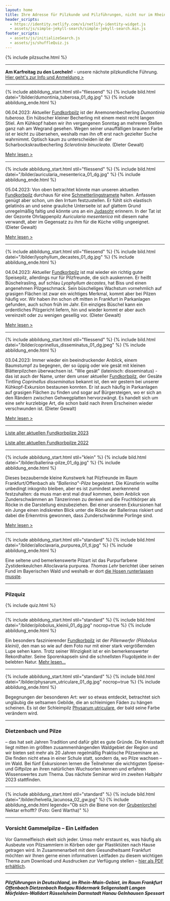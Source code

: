 ```yaml
---
layout: home
title: Ihre Adresse für Pilzkunde und Pilzführungen, nicht nur im Rhein-Main-Gebiet
header_scripts:
  - https://identity.netlify.com/v1/netlify-identity-widget.js
  - assets/js/simple-jekyll-search/simple-jekyll-search.min.js
footer_scripts:
  - assets/js/initializeSearch.js
  - assets/js/shuffleQuiz.js
---
```

{% include pilzsuche.html %}

- - -

**Am Karfreitag zu den Lorcheln!** - unsere nächste pilzkundliche Führung. [Hier geht's zur Info und Anmeldung >](/termine) 

- - -

{% include abbildung_start.html stil="fliessend" %}
{% include bild.html datei="/bilder/dumontinia_tuberosa_01_dg.jpg" %}
{% include abbildung_ende.html %}

06.04.2023: Aktueller [Fundkorbpilz](AA "Glossar-") ist der Anemonenbecherling *Dumontinia tuberosa*. Ein hübscher kleiner Becherling mit einem meist recht langen Stiel. Am Kühkopf haben wir ihn vergangenen Sonntag an mehreren Stellen ganz nah am Wegrand gesehen. Wegen seiner unauffälligen braunen Farbe ist er leicht zu übersehen, weshalb man ihn oft erst nach gezielter Suche wahrnimmt. Optisch kaum zu unterscheiden ist der Scharbockskrautbecherling *Sclerotinia binucleata*. (Dieter Gewalt)

[Mehr lesen >](/pilze/dumontinia-tuberosa-anemonenbecherling)

<div style="clear:  both"></div>

- - -

{% include abbildung_start.html stil="fliessend" %}
{% include bild.html datei="/bilder/auricularia_mesenterica_01_dg.jpg" %}
{% include abbildung_ende.html %}

05.04.2023: Von oben betrachtet könnte man unseren aktuellen [Fundkorbpilz](AA "Glossar-") durchaus für eine [Schmetterlingstramete](/pilze/trametes-versicolor-schmetterlingstramete) halten. Anfassen genügt aber schon, um den Irrtum festzustellen. Er fühlt sich elastisch gelatinös an und seine grauliche Unterseite ist auf glattem Grund unregelmäßig faltig und könnte uns an ein [Judasohr](/pilze/auricularia-auricula-judae-judasohr) erinnern. In der Tat ist der Gezonte Ohrlappenpilz *Auricularia mesenterica* mit diesem nahe verwandt, aber im Gegensatz zu ihm für die Küche völlig ungeeignet. (Dieter Gewalt)

[Mehr lesen >](/pilze/auricularia-mesenterica-gezonter-ohrlappenpilz)

<div style="clear:  both"></div>

- - -

{% include abbildung_start.html stil="fliessend" %}
{% include bild.html datei="/bilder/lyophyllum_decastes_01_dg.jpg" %}
{% include abbildung_ende.html %}

04.04.2023: Aktueller [Fundkorbpilz](AA "Glossar-") ist mal wieder ein richtig guter Speisepilz, allerdings nur für Pilzfreunde, die sich auskennen. Er heißt Büschelrasling, auf schlau *Lyophyllum decastes*, hat Biss und einen angenehmen Pilzgeschmack. Sein büscheliges Wachstum vornehmlich auf grasigen Flächen ist zwar ein wichtiges Merkmal, kommt aber bei Pilzen häufig vor. Wir haben ihn schon oft mitten in Frankfurt in Parkanlagen gefunden, auch schon früh im Jahr. Ein einziges Büschel kann ein ordentliches Pilzgericht liefern, hin und wieder kommt er aber auch vereinzelt oder zu wenigen gesellig vor. (Dieter Gewalt)

[Mehr lesen >](/pilze/lyophyllum-decastes-büschelrasling)

<div style="clear:  both"></div>

- - -

{% include abbildung_start.html stil="fliessend" %}
{% include bild.html datei="/bilder/coprinellus_disseminatus_01_dg.jpeg" %}
{% include abbildung_ende.html %}

03.04.2023: Immer wieder ein beeindruckender Anblick, einem Baumstumpf zu begegnen, der so üppig oder wie gesät mit kleinen Blätterpilzchen überwachsen ist. "Wie gesät" (lateinisch: disseminatus) - das ist auch der Name, unter dem unser aktueller [Fundkorbpilz](AA "Glossar-"), der Gesäte Tintling *Coprinellus disseminatus* bekannt ist, den wir gestern bei unserer Kühkopf-Exkursion bestaunen konnten. Er ist auch häufig in Parkanlagen auf grasigen Flächen zu finden und sogar auf Bürgersteigen, wo er sich an den Rändern zwischen Gehwegplatten hervorzwängt. Es handelt sich um eine sehr kurzlebige Art, die schon bald nach ihrem Erscheinen wieder verschwunden ist. (Dieter Gewalt)

[Mehr lesen >](/pilze/coprinellus-disseminatus-gesäter-tintling)

<div style="clear:  both"></div>

- - -

[Liste aller aktuellen Fundkorbpilze 2023](/artikel/liste-aller-aktuellen-fundkorbpilze-2023.html)

[Liste aller aktuellen Fundkorbpilze 2022](/artikel/liste-aller-aktuellen-fundkorbpilze-2022.html)

- - -

{% include abbildung_start.html stil="klein" %}
{% include bild.html datei="/bilder/ballerina-pilze_01_dg.jpg" %}
{% include abbildung_ende.html %}

Dieses bezaubernde kleine Kunstwerk hat Pilzfreunde im Raum Frankfurt/Offenbach als *"Ballerina"-Pilze* begeistert. Die Künstlerin wollte unbedingt inkognito bleiben, aber es ist zumindest anerkennend festzuhalten: da muss man erst mal drauf kommen, beim Anblick von Zunderschwämmen an Tänzerinnen zu denken und die Fruchtkörper als Röcke in die Darstellung einzubeziehen. Bei einer unseren Exkursionen hat ein Junge einen indiskreten Blick unter die Röcke der Ballerinas riskiert und dabei die Erkenntnis gewonnen, dass Zunderschwämme Porlinge sind.

[Mehr lesen >](/artikel/besuch-bei-den-ballerina-pilzen.html)

- - -

{% include abbildung_start.html stil="standard" %}
{% include bild.html datei="/bilder/alloclavaria_purpurea_01_tl.jpg" %}
{% include abbildung_ende.html %}

Eine seltene und bemerkenswerte Pilzart ist das Purpurfarbene Zystidenkeulchen Alloclavaria purpurea. *Thomas Lehr* berichtet über seinen Fund im Bayerischen Wald und weshalb er dort [die Hosen runterlassen musste](/pilze/alloclavaria-purpurea-purpurfarbenes-zystidenkeulchen).

- - -

### Pilzquiz

{% include quiz.html %}

- - -

{% include abbildung_start.html stil="standard" %}
{% include bild.html datei="/bilder/pilobolus_kleinii_01_dg.jpg" nocrop=true %}
{% include abbildung_ende.html %}

Ein besonders faszinierender [Fundkorbpilz](AA "Glossar-") ist der *Pillenwerfer (Pilobolus kleinii)*, den man so wie auf dem Foto nur mit einer stark vergrößernden Lupe sehen kann. Trotz seiner Winzigkeit ist er ein bemerkenswerter Rekordhalter. Seine Sporenkapseln sind die schnellsten Flugobjekte in der belebten Natur. [Mehr lesen...](/pilze/pilobolus-kleinii-pillenwerfer)

- - -

{% include abbildung_start.html stil="standard" %}
{% include bild.html datei="/bilder/physarum_utriculare_01_dg.jpg" nocrop=true %}
{% include abbildung_ende.html %}

Begegnungen der besonderen Art: wer so etwas entdeckt, betrachtet sich ungläubig die seltsamen Gebilde, die an schleimigen Fäden zu hängen scheinen. Es ist der Schleimpilz [Physarum utriculare](/pilze/physarum-utriculare-fadenfruchtschleimpilz), der bald seine Farbe verändern wird.

- - -

### Dietzenbach und Pilze

– das hat seit Jahren Tradition und dafür gibt es gute Gründe. Die Kreisstadt liegt mitten im größten zusammenhängenden Waldgebiet der Region und wir bieten seit mehr als 20 Jahren regelmäßig Praktische Pilzseminare an. Die finden nicht etwa in einer Schule statt, sondern da, wo Pilze wachsen – im Wald. Bei fünf Exkursionen lernen die Teilnehmer die wichtigsten Speise- und Giftpilze an ihren natürlichen Wuchsorten kennen und erfahren Wissenswertes zum Thema. Das nächste Seminar wird im zweiten Halbjahr 2023 stattfinden.

- - -

{% include abbildung_start.html stil="standard" %}
{% include bild.html datei="/bilder/helvella_lacunosa_02_gw.jpg" %}
{% include abbildung_ende.html legende="Ob sich die Biene von der <a href='/pilze/helvella-lacunosa-grubenlorchel'>Grubenlorchel</a> Nektar erhofft?  (Foto: Gerd Wartha)" %}

- - -

### Vorsicht Gammelpilze – Ein Leitfaden

Vor Gammelfleisch ekelt sich jeder. Umso mehr erstaunt es, was häufig als Ausbeute von Pilzsammlern in Körben oder gar Plastiktüten nach Hause getragen wird. In Zusammenarbeit mit dem Gesundheitsamt Frankfurt möchten wir Ihnen gerne einen informativen Leitfaden zu diesem wichtigen Thema zum Download und Ausdrucken zur Verfügung stellen – [hier als PDF erhältlich](/assets/docs/Fundkorb.de-Gammelpilze.pdf).

- - -

##### Pilzführungen in Deutschland, im Rhein-Main-Gebiet, im Raum Frankfurt Offenbach Dietzenbach Rodgau Rödermark Seligenstadt Langen Mörfelden-Walldort Rüsselsheim Darmstadt Hanau Gelnhausen Spessart